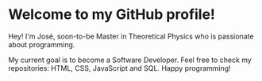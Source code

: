 # Welcome to my GitHub profile!

Hey! I'm José, soon-to-be Master in Theoretical Physics who is passionate about programming.

My current goal is to become a Software Developer. Feel free to check my repositories: HTML, CSS, JavaScript and SQL. Happy programming!
